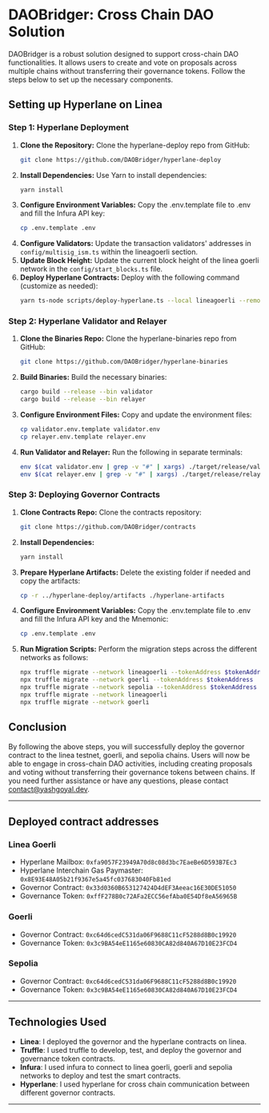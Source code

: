 # DAOBridger: Cross Chain DAO Solution

DAOBridger is a robust solution designed to support cross-chain DAO functionalities. It allows users to create and vote on proposals across multiple chains without transferring their governance tokens. Follow the steps below to set up the necessary components.

## Setting up Hyperlane on Linea

### Step 1: Hyperlane Deployment

1. **Clone the Repository:** Clone the hyperlane-deploy repo from GitHub:
   ```bash
   git clone https://github.com/DAOBridger/hyperlane-deploy
   ```
2. **Install Dependencies:** Use Yarn to install dependencies:
   ```bash
   yarn install
   ```
3. **Configure Environment Variables:** Copy the .env.template file to .env and fill the Infura API key:
   ```bash
   cp .env.template .env
   ```
4. **Configure Validators:** Update the transaction validators' addresses in `config/multisig_ism.ts` within the lineagoerli section.
5. **Update Block Height:** Update the current block height of the linea goerli network in the `config/start_blocks.ts` file.
6. **Deploy Hyperlane Contracts:** Deploy with the following command (customize as needed):
   ```bash
   yarn ts-node scripts/deploy-hyperlane.ts --local lineagoerli --remotes goerli sepolia --key ${deployer's private key}
   ```

### Step 2: Hyperlane Validator and Relayer

1. **Clone the Binaries Repo:** Clone the hyperlane-binaries repo from GitHub:
   ```bash
   git clone https://github.com/DAOBridger/hyperlane-binaries
   ```
2. **Build Binaries:** Build the necessary binaries:
   ```bash
   cargo build --release --bin validator
   cargo build --release --bin relayer
   ```
3. **Configure Environment Files:** Copy and update the environment files:
   ```bash
   cp validator.env.template validator.env
   cp relayer.env.template relayer.env
   ```
4. **Run Validator and Relayer:** Run the following in separate terminals:
   ```bash
   env $(cat validator.env | grep -v "#" | xargs) ./target/release/validator
   env $(cat relayer.env | grep -v "#" | xargs) ./target/release/relayer
   ```

### Step 3: Deploying Governor Contracts

1. **Clone Contracts Repo:** Clone the contracts repository:
   ```bash
   git clone https://github.com/DAOBridger/contracts
   ```
2. **Install Dependencies:**
   ```bash
   yarn install
   ```
3. **Prepare Hyperlane Artifacts:** Delete the existing folder if needed and copy the artifacts:
   ```bash
   cp -r ../hyperlane-deploy/artifacts ./hyperlane-artifacts
   ```
4. **Configure Environment Variables:** Copy the .env.template file to .env and fill the Infura API key and the Mnemonic:
   ```bash
   cp .env.template .env
   ```
5. **Run Migration Scripts:** Perform the migration steps across the different networks as follows:
   ```bash
   npx truffle migrate --network lineagoerli --tokenAddress $tokenAddress
   npx truffle migrate --network goerli --tokenAddress $tokenAddress
   npx truffle migrate --network sepolia --tokenAddress $tokenAddress
   npx truffle migrate --network lineagoerli
   npx truffle migrate --network goerli
   ```

## Conclusion

By following the above steps, you will successfully deploy the governor contract to the linea testnet, goerli, and sepolia chains. Users will now be able to engage in cross-chain DAO activities, including creating proposals and voting without transferring their governance tokens between chains. If you need further assistance or have any questions, please contact contact@yashgoyal.dev.

---

## Deployed contract addresses

### Linea Goerli

- Hyperlane Mailbox: `0xfa9057F23949A70d8c08d3bc7EaeBe6D593B7Ec3`
- Hyperlane Interchain Gas Paymaster: `0x8E93E48A05b21f9367e5a45fc037683040Fb81ed`
- Governor Contract: `0x33d0360B653127424D4dEF3Aeeac16E30DE51050`
- Governance Token: `0xffF278B0c72AFa2ECC56efAba0E54Df8eA56965B`

### Goerli

- Governor Contract: `0xc64d6cedC531da06F9688C11cF5288d8B0c19920`
- Governance Token: `0x3c9BA54eE1165e60830CA82d840A67D10E23FCD4`

### Sepolia

- Governor Contract: `0xc64d6cedC531da06F9688C11cF5288d8B0c19920`
- Governance Token: `0x3c9BA54eE1165e60830CA82d840A67D10E23FCD4`

---

## Technologies Used

- **Linea**: I deployed the governor and the hyperlane contracts on linea.
- **Truffle**: I used truffle to develop, test, and deploy the governor and governance token contracts.
- **Infura**: I used infura to connect to linea goerli, goerli and sepolia networks to deploy and test the smart contracts.
- **Hyperlane**: I used hyperlane for cross chain communication between different governor contracts.

---
